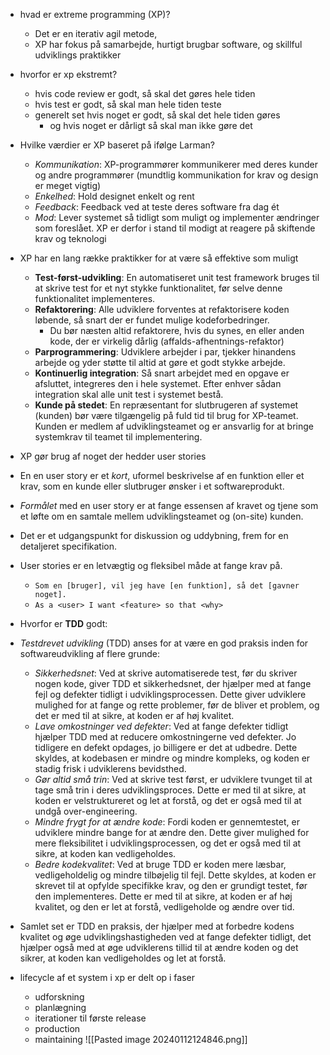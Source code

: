 * hvad er extreme programming (XP)? 
	* Det er en iterativ agil metode,
	* XP har fokus på samarbejde, hurtigt brugbar software, og skillful udviklings praktikker 

* hvorfor er xp ekstremt?
	* hvis code review er godt, så skal det gøres hele tiden
	* hvis test er godt, så skal man hele tiden teste
	* generelt set hvis noget er godt, så skal det hele tiden gøres 
		* og hvis noget er dårligt så skal man ikke gøre det

* Hvilke værdier er XP baseret på ifølge Larman? 
	- *Kommunikation*: XP-programmører kommunikerer med deres kunder og andre programmører (mundtlig kommunikation for krav og design er meget vigtig) 
	- *Enkelhed*: Hold designet enkelt og rent 
	- *Feedback*: Feedback ved at teste deres software fra dag ét 
	- *Mod*: Lever systemet så tidligt som muligt og implementer ændringer som foreslået. XP er derfor i stand til modigt at reagere på skiftende krav og teknologi

* XP har en lang række praktikker for at være så effektive som muligt 
	- **Test-først-udvikling**: En automatiseret unit test framework bruges til at skrive test for et nyt stykke funktionalitet, før selve denne funktionalitet implementeres. 
	- **Refaktorering**: Alle udviklere forventes at refaktorisere koden løbende, så snart der er fundet mulige kodeforbedringer. 
		* Du bør næsten altid refaktorere, hvis du synes, en eller anden kode, der er virkelig dårlig (affalds-afhentnings-refaktor) 
	- **Parprogrammering**: Udviklere arbejder i par, tjekker hinandens arbejde og yder støtte til altid at gøre et godt stykke arbejde. 
	- **Kontinuerlig integration**: Så snart arbejdet med en opgave er afsluttet, integreres den i hele systemet. Efter enhver sådan integration skal alle unit test i systemet bestå. 
	- **Kunde på stedet**: En repræsentant for slutbrugeren af systemet (kunden) bør være tilgængelig på fuld tid til brug for XP-teamet. Kunden er medlem af udviklingsteamet og er ansvarlig for at bringe systemkrav til teamet til implementering.

* XP gør brug af noget der hedder user stories
* En en user story er et *kort*, uformel beskrivelse af en funktion eller et krav, som en kunde eller slutbruger ønsker i et softwareprodukt.  
* *Formålet* med en user story er at fange essensen af kravet og tjene som et løfte om en samtale mellem udviklingsteamet og (on-site) kunden.  
* Det er et udgangspunkt for diskussion og uddybning, frem for en detaljeret specifikation. 
* User stories er en letvægtig og fleksibel måde at fange krav på. 
	* `Som en [bruger], vil jeg have [en funktion], så det [gavner noget].`
	* `As a <user> I want <feature> so that <why>`

* Hvorfor er **TDD** godt: 
* *Testdrevet udvikling* (TDD) anses for at være en god praksis inden for softwareudvikling af flere grunde: 
	* *Sikkerhedsnet*: Ved at skrive automatiserede test, før du skriver nogen kode, giver TDD et sikkerhedsnet, der hjælper med at fange fejl og defekter tidligt i udviklingsprocessen. Dette giver udviklere mulighed for at fange og rette problemer, før de bliver et problem, og det er med til at sikre, at koden er af høj kvalitet. 
	* *Lave omkostninger ved defekter*: Ved at fange defekter tidligt hjælper TDD med at reducere omkostningerne ved defekter. Jo tidligere en defekt opdages, jo billigere er det at udbedre. Dette skyldes, at kodebasen er mindre og mindre kompleks, og koden er stadig frisk i udviklerens bevidsthed. 
	* *Gør altid små trin*: Ved at skrive test først, er udviklere tvunget til at tage små trin i deres udviklingsproces. Dette er med til at sikre, at koden er velstruktureret og let at forstå, og det er også med til at undgå over-engineering. 
	* *Mindre frygt for at ændre kode*: Fordi koden er gennemtestet, er udviklere mindre bange for at ændre den. Dette giver mulighed for mere fleksibilitet i udviklingsprocessen, og det er også med til at sikre, at koden kan vedligeholdes. 
	* *Bedre kodekvalitet*: Ved at bruge TDD er koden mere læsbar, vedligeholdelig og mindre tilbøjelig til fejl. Dette skyldes, at koden er skrevet til at opfylde specifikke krav, og den er grundigt testet, før den implementeres. Dette er med til at sikre, at koden er af høj kvalitet, og den er let at forstå, vedligeholde og ændre over tid. 
* Samlet set er TDD en praksis, der hjælper med at forbedre kodens kvalitet og øge udviklingshastigheden ved at fange defekter tidligt, det hjælper også med at øge udviklerens tillid til at ændre koden og det sikrer, at koden kan vedligeholdes og let at forstå.


* lifecycle af et system i xp er delt op i faser
	* udforskning
	* planlægning
	* iterationer til første release 
	* production
	* maintaining ![[Pasted image 20240112124846.png]]

